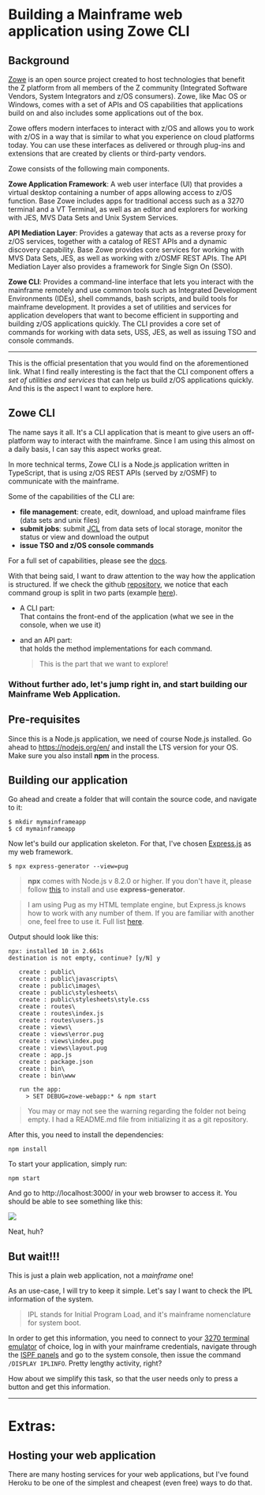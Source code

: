 # Building a Mainframe web application using Zowe CLI

## Background

[Zowe](https://www.zowe.org/) is an open source project created to host technologies that benefit the Z platform from all members of the Z community (Integrated Software Vendors, System Integrators and z/OS consumers). Zowe, like Mac OS or Windows, comes with a set of APIs and OS capabilities that applications build on and also includes some applications out of the box.

Zowe offers modern interfaces to interact with z/OS and allows you to work with z/OS in a way that is similar to what you experience on cloud platforms today. You can use these interfaces as delivered or through plug-ins and extensions that are created by clients or third-party vendors.

Zowe consists of the following main components.

**Zowe Application Framework**: A web user interface (UI) that provides a virtual desktop containing a number of apps allowing access to z/OS function. Base Zowe includes apps for traditional access such as a 3270 terminal and a VT Terminal, as well as an editor and explorers for working with JES, MVS Data Sets and Unix System Services.

**API Mediation Layer**: Provides a gateway that acts as a reverse proxy for z/OS services, together with a catalog of REST APIs and a dynamic discovery capability. Base Zowe provides core services for working with MVS Data Sets, JES, as well as working with z/OSMF REST APIs. The API Mediation Layer also provides a framework for Single Sign On (SSO).

**Zowe CLI**: Provides a command-line interface that lets you interact with the mainframe remotely and use common tools such as Integrated Development Environments (IDEs), shell commands, bash scripts, and build tools for mainframe development. It provides a set of utilities and services for application developers that want to become efficient in supporting and building z/OS applications quickly. The CLI provides a core set of commands for working with data sets, USS, JES, as well as issuing TSO and console commands.

--- 

This is the official presentation that you would find on the aforementioned link. What I find really interesting is the fact that the CLI component offers a *set of utilities and services* that can help us build z/OS applications quickly. And this is the aspect I want to explore here.

## Zowe CLI

The name says it all. It's a CLI application that is meant to give users an off-platform way to interact with the mainframe. Since I am using this almost on a daily basis, I can say this aspect works great. 

In more technical terms, Zowe CLI is a Node.js application written in TypeScript, that is using z/OS REST APIs (served by z/OSMF) to communicate with the mainframe.

Some of the capabilities of the CLI are:
- **file management**: create, edit, download, and upload mainframe files (data sets and unix files)
- **submit jobs**: submit [JCL](https://en.wikipedia.org/wiki/Job_Control_Language) from data sets of local storage, monitor the status or view and download the output
- **issue TSO and z/OS console commands**

For a full set of capabilities, please see the [docs](https://docs.zowe.org/stable/user-guide/cli-usingcli.html#zowe-cli-command-groups).

With that being said, I want to draw attention to the way how the application is structured. If we check the github [repository](https://github.com/zowe/zowe-cli), we notice that each command group is split in two parts (example [here](https://github.com/zowe/zowe-cli/tree/master/packages/zosmf/src)).

- A CLI part:  
    That contains the front-end of the application (what we see in the console, when we use it)

- and an API part:  
    that holds the method implementations for each command.  

    > This is the part that we want to explore!

### Without further ado, let's jump right in, and start building our Mainframe Web Application. 

## Pre-requisites

Since this is a Node.js application, we need of course Node.js installed.
Go ahead to https://nodejs.org/en/ and install the LTS version for your OS. Make sure you also install **npm** in the process.

## Building our application

Go ahead and create a folder that will contain the source code, and navigate to it:

```
$ mkdir mymainframeapp  
$ cd mymainframeapp
```

Now let's build our application skeleton. For that, I've chosen [Express.js](https://expressjs.com/) as my web framework.
```
$ npx express-generator --view=pug
```
> **npx** comes with Node.js v 8.2.0 or higher. If you don't have it, please follow [this](https://expressjs.com/en/starter/generator.html) to install and use **express-generator**.  
  
> I am using Pug as my HTML template engine, but Express.js knows how to work with any number of them. If you are familiar with another one, feel free to use it. Full list [here](https://github.com/expressjs/express/wiki#template-engines).

Output should look like this:

```
npx: installed 10 in 2.661s
destination is not empty, continue? [y/N] y

   create : public\
   create : public\javascripts\
   create : public\images\
   create : public\stylesheets\
   create : public\stylesheets\style.css
   create : routes\
   create : routes\index.js
   create : routes\users.js
   create : views\
   create : views\error.pug
   create : views\index.pug
   create : views\layout.pug
   create : app.js
   create : package.json
   create : bin\
   create : bin\www

   run the app:
     > SET DEBUG=zowe-webapp:* & npm start
```

> You may or may not see the warning regarding the folder not being empty. I had a README.md file from initializing it as a git repository.

After this, you need to install the dependencies:

```
npm install
```

To start your application, simply run:

```
npm start
```

And go to http://localhost:3000/ in your web browser to access it.
You should be able to see something like this:

![](tutorial_assets/expressjs_basic.app.jpg)  

Neat, huh?

## But wait!!!   

This is just a plain web application, not a *mainframe* one!

As an use-case, I will try to keep it simple. Let's say I want to check the IPL information of the system.

> IPL stands for Initial Program Load, and it's mainframe nomenclature for system boot.

In order to get this information, you need to connect to your [3270 terminal emulator](https://www.google.com/search?q=3270+emulator&rlz=1C1GCEA_enUS869US869&sxsrf=ACYBGNRHic-f5qJm8pfhTrI6n8DbhmY3gw:1570813385740&source=lnms&tbm=isch&sa=X&ved=0ahUKEwjC8PXu15TlAhXgRBUIHVO8DFYQ_AUIEigB&biw=1536&bih=722) of choice, log in with your mainframe credentials, navigate through the [ISPF panels](https://www.google.com/search?rlz=1C1GCEA_enUS869US869&biw=1536&bih=722&tbm=isch&sxsrf=ACYBGNTF7c8Axlgi18rufk-MY0redjM21A%3A1570813388017&sa=1&ei=zLWgXZ9N64KFsg-y9ozYDA&q=ISPF&oq=ISPF&gs_l=img.3..0l8j0i24l2.76269.76664..77833...0.0..0.99.319.4......0....1..gws-wiz-img.......35i39j0i67.Mr4lFrIKl4Y&ved=0ahUKEwif44Dw15TlAhVrQUEAHTI7A8sQ4dUDCAc&uact=5) and go to the system console, then issue the command `/DISPLAY IPLINFO`. Pretty lengthy activity, right?

How about we simplify this task, so that the user needs only to press a button and get this information.


---
# Extras:
## Hosting your web application

There are many hosting services for your web applications, but I've found Heroku to be one of the simplest and cheapest (even free) ways to do that.


